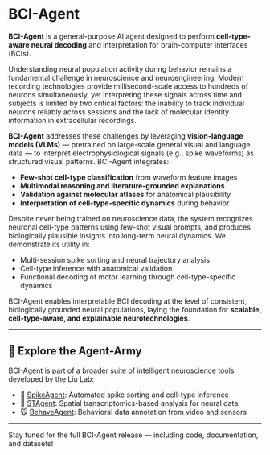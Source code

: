 # BCI-Agent

**BCI-Agent** is a general-purpose AI agent designed to perform **cell-type-aware neural decoding** and interpretation for brain-computer interfaces (BCIs).  

Understanding neural population activity during behavior remains a fundamental challenge in neuroscience and neuroengineering. Modern recording technologies provide millisecond-scale access to hundreds of neurons simultaneously, yet interpreting these signals across time and subjects is limited by two critical factors: the inability to track individual neurons reliably across sessions and the lack of molecular identity information in extracellular recordings.

**BCI-Agent** addresses these challenges by leveraging **vision-language models (VLMs)** — pretrained on large-scale general visual and language data — to interpret electrophysiological signals (e.g., spike waveforms) as structured visual patterns. BCI-Agent integrates:

- **Few-shot cell-type classification** from waveform feature images  
- **Multimodal reasoning and literature-grounded explanations**  
- **Validation against molecular atlases** for anatomical plausibility  
- **Interpretation of cell-type-specific dynamics** during behavior  

Despite never being trained on neuroscience data, the system recognizes neuronal cell-type patterns using few-shot visual prompts, and produces biologically plausible insights into long-term neural dynamics. We demonstrate its utility in:

- Multi-session spike sorting and neural trajectory analysis  
- Cell-type inference with anatomical validation  
- Functional decoding of motor learning through cell-type-specific dynamics  

BCI-Agent enables interpretable BCI decoding at the level of consistent, biologically grounded neural populations, laying the foundation for **scalable, cell-type-aware, and explainable neurotechnologies**.

---

## 🔬 Explore the Agent-Army

BCI-Agent is part of a broader suite of intelligent neuroscience tools developed by the Liu Lab:

- 🧠 [SpikeAgent](https://github.com/LiuLab-Bioelectronics-Harvard/SpikeAgent): Automated spike sorting and cell-type inference  
- 🧬 [STAgent](https://github.com/LiuLab-Bioelectronics-Harvard/STAgent): Spatial transcriptomics-based analysis for neural data  
- 🐭 [BehaveAgent](https://github.com/LiuLab-Bioelectronics-Harvard/BehaveAgent): Behavioral data annotation from video and sensors  

---

Stay tuned for the full BCI-Agent release — including code, documentation, and datasets!
